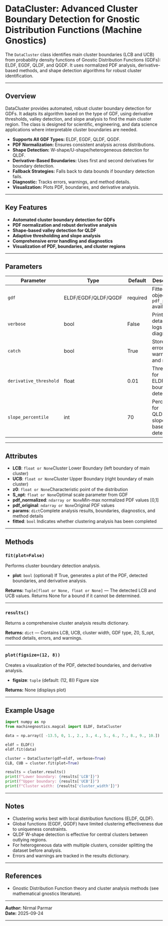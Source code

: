 # DataCluster: Advanced Cluster Boundary Detection for Gnostic Distribution Functions (Machine Gnostics)

The `DataCluster` class identifies main cluster boundaries (LCB and UCB) from probability density functions of Gnostic Distribution Functions (GDFs): ELDF, EGDF, QLDF, and QGDF. It uses normalized PDF analysis, derivative-based methods, and shape detection algorithms for robust cluster identification.

---

## Overview

DataCluster provides automated, robust cluster boundary detection for GDFs. It adapts its algorithm based on the type of GDF, using derivative thresholds, valley detection, and slope analysis to find the main cluster region. The class is designed for scientific, engineering, and data science applications where interpretable cluster boundaries are needed.

- **Supports All GDF Types:** ELDF, EGDF, QLDF, QGDF.
- **PDF Normalization:** Ensures consistent analysis across distributions.
- **Shape Detection:** W-shape/U-shape/heterogeneous detection for QLDF.
- **Derivative-Based Boundaries:** Uses first and second derivatives for boundary detection.
- **Fallback Strategies:** Falls back to data bounds if boundary detection fails.
- **Diagnostic:** Tracks errors, warnings, and method details.
- **Visualization:** Plots PDF, boundaries, and derivative analysis.

---

## Key Features

- **Automated cluster boundary detection for GDFs**
- **PDF normalization and robust derivative analysis**
- **Shape-based valley detection for QLDF**
- **Adaptive thresholding and slope analysis**
- **Comprehensive error handling and diagnostics**
- **Visualization of PDF, boundaries, and cluster regions**

---

## Parameters

| Parameter                | Type                | Default  | Description                                     |
| ------------------------ | ------------------- | -------- | ----------------------------------------------- |
| `gdf`                  | ELDF/EGDF/QLDF/QGDF | required | Fitted GDF object with `pdf_points` available |
| `verbose`              | bool                | False    | Print detailed logs and diagnostics             |
| `catch`                | bool                | True     | Store errors, warnings, and results             |
| `derivative_threshold` | float               | 0.01     | Threshold for ELDF/EGDF boundary detection      |
| `slope_percentile`     | int                 | 70       | Percentile for QLDF/QGDF slope-based detection  |

---

## Attributes

- **LCB**: `float or None`Cluster Lower Boundary (left boundary of main cluster)
- **UCB**: `float or None`Cluster Upper Boundary (right boundary of main cluster)
- **z0**: `float or None`Characteristic point of the distribution
- **S_opt**: `float or None`Optimal scale parameter from GDF
- **pdf_normalized**: `ndarray or None`Min-max normalized PDF values [0,1]
- **pdf_original**: `ndarray or None`Original PDF values
- **params**: `dict`Complete analysis results, boundaries, diagnostics, and method details
- **fitted**: `bool`
  Indicates whether clustering analysis has been completed

---

## Methods

### `fit(plot=False)`

Performs cluster boundary detection analysis.

- **plot**: `bool` (optional)
  If True, generates a plot of the PDF, detected boundaries, and derivative analysis.

**Returns:**
`Tuple[float or None, float or None]` — The detected LCB and UCB values. Returns None for a bound if it cannot be determined.

---

### `results()`

Returns a comprehensive cluster analysis results dictionary.

**Returns:**
`dict` — Contains LCB, UCB, cluster width, GDF type, Z0, S_opt, method details, errors, and warnings.

---

### `plot(figsize=(12, 8))`

Creates a visualization of the PDF, detected boundaries, and derivative analysis.

- **figsize**: `tuple` (default: (12, 8))
  Figure size

**Returns:**
None (displays plot)

---

## Example Usage

```python
import numpy as np
from machinegnostics.magcal import ELDF, DataCluster

data = np.array([ -13.5, 0, 1., 2., 3., 4., 5., 6., 7., 8., 9., 10.])

eldf = ELDF()
eldf.fit(data)

cluster = DataCluster(gdf=eldf, verbose=True)
CLB, CUB = cluster.fit(plot=True)

results = cluster.results()
print(f"Lower boundary: {results['LCB']}")
print(f"Upper boundary: {results['UCB']}")
print(f"Cluster width: {results['cluster_width']}")
```

---

## Notes

- Clustering works best with local distribution functions (ELDF, QLDF).
- Global functions (EGDF, QGDF) have limited clustering effectiveness due to uniqueness constraints.
- QLDF W-shape detection is effective for central clusters between outlying regions.
- For heterogeneous data with multiple clusters, consider splitting the dataset before analysis.
- Errors and warnings are tracked in the results dictionary.

---

## References

- Gnostic Distribution Function theory and cluster analysis methods (see mathematical gnostics literature).

---

**Author:** Nirmal Parmar   
**Date:** 2025-09-24

---
